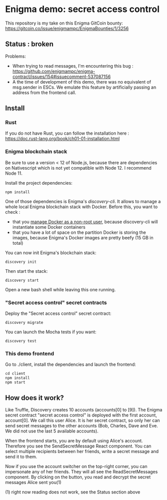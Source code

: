 # Enigma demo: secret access control

This repository is my take on this Enigma GitCoin bounty: https://gitcoin.co/issue/enigmampc/EnigmaBounties/1/3256

## Status : broken

Problems:

+ When trying to read messages, I'm encountering this bug : https://github.com/enigmampc/enigma-contract/issues/154#issuecomment-537087156
+ A the time of development of this demo, there was no equivalent of msg.sender in ESCs. We emulate this feature by artificially passing an address from the frontend call.

## Install

### Rust

If you do not have Rust, you can follow the installation here : https://doc.rust-lang.org/book/ch01-01-installation.html

### Enigma blockchain stack

Be sure to use a version < 12 of Node.js, because there are dependencies on Nativescript which is not yet compatible with Node 12. I recommend Node 11.

Install the project dependencies:

    npm install

One of those dependencies is Enigma's *discovery-cli*. It allows to manage a whole local Enigma blockchain stack with Docker. Before this, you want to check :
+ that you [manage Docker as a non-root user](https://docs.docker.com/install/linux/linux-postinstall/), because discovery-cli will instantiate some Docker containers
+ that you have a lot of space on the partition Docker is storing the images, because Enigma's Docker images are pretty beefy (15 GB in total)

You can now init Enigma's blockchain stack:

    discovery init

Then start the stack:

    discovery start

Open a new bash shell while leaving this one running.

### "Secret access control" secret contracts

Deploy the "Secret access control" secret contract:

    discovery migrate

You can launch the Mocha tests if you want:

    discovery test

### This demo frontend

Go to ./client, install the dependencies and launch the frontend:

    cd client
    npm install
    npm start

## How does it work?

Like Truffle, Discovery creates 10 accounts (accounts[0] to [9]). The Enigma secret contract "secret access control" is deployed with the first account, account[0]. We call this user Alice. It is her secret contract, so only her can send secret messages to the other accounts (Bob, Charles, Dave and Eve. We did not use the last 5 available accounts).

When the frontend starts, you are by default using Alice's account. Therefore you see the SendSecretMessage React component. You can select multiple recipients between her friends, write a secret message and send it to them.

Now if you use the account switcher on the top-right corner, you can impersonate any of her friends. They will all see the ReadSecretMessages component. By clicking on the button, you read and decrypt the secret messages Alice sent you(1)

(1) right now reading does not work, see the Status section above